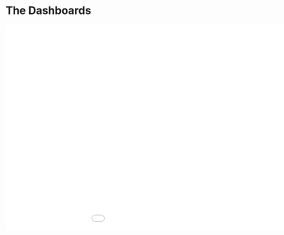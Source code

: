 
# The Dashboards


<iframe title="BIBA POWER BI 2" width="1140" height="541.25" src="[https://app.powerbi.com/reportEmbed?reportId=603bfd26-fee7-4161-8836-9f85c7d8b781&autoAuth=true&ctid=6edb49c1-bf72-4eea-8b3f-a7fd0a25b68c](https://studentncirl-my.sharepoint.com/:u:/g/personal/x23112573_student_ncirl_ie/EcJdOEi8MGhLuR6p-fufuFwB97btngP6qofJRfPXm9m2JQ?e=gTKtXe)" frameborder="0" allowFullScreen="true">
  
</iframe>
